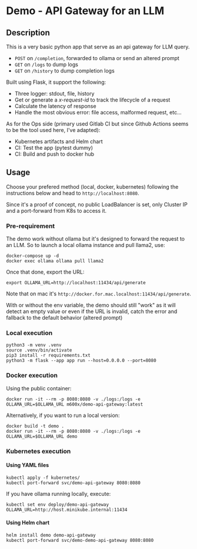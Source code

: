 # Demo - API Gateway for an LLM

## Description
This is a very basic python app that serve as an api gateway for LLM query.
- `POST` on `/completion`, forwarded to ollama or send an altered prompt
- `GET` on `/logs` to dump logs
- `GET` on `/history` to dump completion logs

Built using Flask, it support the following:
- Three logger: stdout, file, history
- Get or generate a *x-request-id* to track the lifecycle of a request
- Calculate the latency of response
- Handle the most obvious error: file access, malformed request, etc...

As for the Ops side (primary used Gitlab CI but since Github Actions seems to be the tool used here, I've adapted):
- Kubernetes artifacts and Helm chart
- CI: Test the app (pytest dummy)
- CI: Build and push to docker hub

## Usage

Choose your prefered method (local, docker, kubernetes) following the instructions below and head to `http://localhost:8080`.

Since it's a proof of concept, no public LoadBalancer is set, only Cluster IP and a port-forward from K8s to access it.

### Pre-requirement
The demo work without ollama but it's designed to forward the request to an LLM. So to launch a local ollama instance and pull llama2, use:
```
docker-compose up -d
docker exec ollama ollama pull llama2
```

Once that done, export the URL:
```
export OLLAMA_URL=http://localhost:11434/api/generate
```
Note that on mac it's `http://docker.for.mac.localhost:11434/api/generate`.

With or without the env variable, the demo should still "work" as it will detect an empty value or even if the URL is invalid, catch the error and fallback to the default behavior (altered prompt)

### Local execution
```
python3 -m venv .venv
source .venv/bin/activate
pip3 install -r requirements.txt
python3 -m flask --app app run --host=0.0.0.0 --port=8080
```

### Docker execution
Using the public container:
```
docker run -it --rm -p 8080:8080 -v ./logs:/logs -e OLLAMA_URL=$OLLAMA_URL m600x/demo-api-gateway:latest
```

Alternatively, if you want to run a local version:
```
docker build -t demo .
docker run -it --rm -p 8080:8080 -v ./logs:/logs -e OLLAMA_URL=$OLLAMA_URL demo
```
### Kubernetes execution

#### Using YAML files
```
kubectl apply -f kubernetes/
kubectl port-forward svc/demo-api-gateway 8080:8080
```

If you have ollama running locally, execute:
```
kubectl set env deploy/demo-api-gateway OLLAMA_URL=http://host.minikube.internal:11434
```

#### Using Helm chart
```
helm install demo demo-api-gateway
kubectl port-forward svc/demo-demo-api-gateway 8080:8080
```
